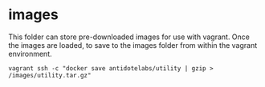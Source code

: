 # images

This folder can store pre-downloaded images for use with vagrant.  Once the images are loaded, to save to the images folder from within the vagrant environment.

```vagrant ssh -c "docker save antidotelabs/utility | gzip > /images/utility.tar.gz"```